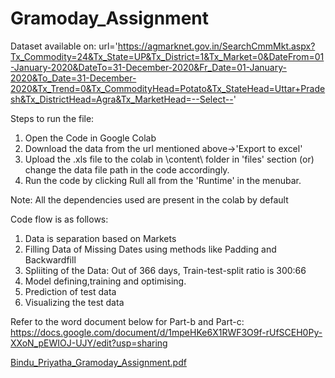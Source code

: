 # Gramoday_Assignment

Dataset available on:
url='https://agmarknet.gov.in/SearchCmmMkt.aspx?Tx_Commodity=24&Tx_State=UP&Tx_District=1&Tx_Market=0&DateFrom=01-January-2020&DateTo=31-December-2020&Fr_Date=01-January-2020&To_Date=31-December-2020&Tx_Trend=0&Tx_CommodityHead=Potato&Tx_StateHead=Uttar+Pradesh&Tx_DistrictHead=Agra&Tx_MarketHead=--Select--'

Steps to run the file:
1. Open the Code in Google Colab
2. Download the data from the url mentioned above->'Export to excel'
3. Upload the .xls file to the colab in \content\ folder in 'files' section (or) change the data file path in the code accordingly.
4. Run the code by clicking Rull all from the 'Runtime' in the menubar.

Note: All the dependencies used are present in the colab by default

Code flow is as follows:
1. Data is separation based on Markets
2. Filling Data of Missing Dates using methods like Padding and Backwardfill
3. Spliiting of the Data: Out of 366 days, Train-test-split ratio is 300:66
4. Model defining,training and optimising.
5. Prediction of test data
6. Visualizing the test data

Refer to the word document below for Part-b and Part-c:
https://docs.google.com/document/d/1mpeHKe6X1RWF3O9f-rUfSCEH0Py-XXoN_pEWIOJ-UJY/edit?usp=sharing

[Bindu_Priyatha_Gramoday_Assignment.pdf](https://github.com/bpriyatha/Gramoday_Assignment/files/6415839/Bindu_Priyatha_Gramoday_Assignment.pdf)
